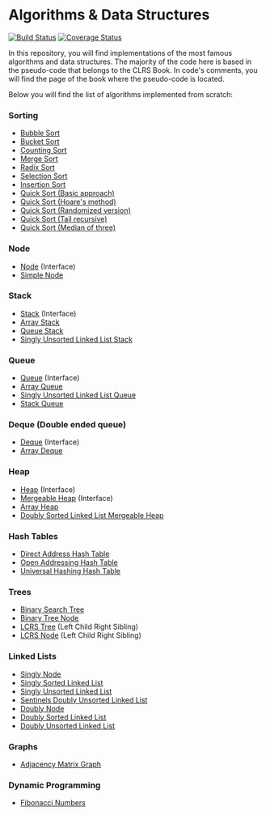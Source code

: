 # Algorithms & Data Structures #

[![Build Status](https://travis-ci.org/svillafe/algorithms-and-data-structures.svg?branch=master)](https://travis-ci.org/svillafe/algorithms-and-data-structures) [![Coverage Status](https://coveralls.io/repos/github/svillafe/algorithms-and-data-structures/badge.svg?branch=master)](https://coveralls.io/github/svillafe/algorithms-and-data-structures?branch=master)

In this repository, you will find implementations of the most famous algorithms and data structures.
The majority of the code here is based in the pseudo-code that belongs to the CLRS Book. In code's comments, you will find the page of the book where the pseudo-code is located.

Below you will find the list of algorithms implemented from scratch:

### Sorting ###

* [Bubble Sort](/src/main/java/sorting/BubbleSort.java)
* [Bucket Sort](/src/main/java/sorting/BucketSort.java) 
* [Counting Sort](/src/main/java/sorting/CountingSort.java)
* [Merge Sort](/src/main/java/sorting/MergeSort.java)
* [Radix Sort](/src/main/java/sorting/RadixSort.java)
* [Selection Sort](/src/main/java/sorting/SelectionSort.java)
* [Insertion Sort](/src/main/java/sorting/InsertionSort.java)
* [Quick Sort (Basic approach)](/src/main/java/sorting/quicksort/QuickSort.java)
* [Quick Sort (Hoare's method)](/src/main/java/sorting/quicksort/HoareQuickSort.java)
* [Quick Sort (Randomized version)](/src/main/java/sorting/quicksort/RandomQuickSort.java)
* [Quick Sort (Tail recursive)](/src/main/java/sorting/quicksort/TailRecursiveQuickSort.java)
* [Quick Sort (Median of three)](/src/main/java/sorting/quicksort/Median3QuickSort.java)

### Node ###

* [Node](/src/main/java/dataStructures/Node.java) (Interface)
* [Simple Node](/src/main/java/dataStructures/SimpleNode.java)

### Stack ###

* [Stack](/src/main/java/dataStructures/stack/Stack.java) (Interface)
* [Array Stack](/src/main/java/dataStructures/stack/ArrayStack.java)
* [Queue Stack](/src/main/java/dataStructures/stack/QueueStack.java)
* [Singly Unsorted Linked List Stack](/src/main/java/dataStructures/stack/SinglyUnsortedLinkedListStack.java)

### Queue ###

* [Queue](/src/main/java/dataStructures/queue/Queue.java) (Interface)
* [Array Queue](/src/main/java/dataStructures/queue/ArrayQueue.java)
* [Singly Unsorted Linked List Queue](/src/main/java/dataStructures/queue/SinglyUnsortedLinkedListQueue.java)
* [Stack Queue](/src/main/java/dataStructures/queue/StackQueue.java)

### Deque (Double ended queue) ###

* [Deque](/src/main/java/dataStructures/queue/Deque.java) (Interface)
* [Array Deque](/src/main/java/dataStructures/queue/ArrayDeque.java)

### Heap ###

* [Heap](/src/main/java/dataStructures/heap/Heap.java) (Interface)
* [Mergeable Heap](/src/main/java/dataStructures/heap/MergeableHeap.java) (Interface)
* [Array Heap](/src/main/java/dataStructures/heap/ArrayHeap.java)
* [Doubly Sorted Linked List Mergeable Heap](/src/main/java/dataStructures/heap/DoublySortedLinkedListMergeableHeap.java)

### Hash Tables ###

* [Direct Address Hash Table](/src/main/java/dataStructures/hashTable/DirectAddressHashTable.java)
* [Open Addressing Hash Table](/src/main/java/dataStructures/hashTable/OpenAddressingHashTable.java)
* [Universal Hashing Hash Table](/src/main/java/dataStructures/hashTable/UniversalHashingHashTable.java)

### Trees ###

* [Binary Search Tree](/src/main/java/dataStructures/tree/BinarySearchTree.java) 
* [Binary Tree Node](/src/main/java/dataStructures/tree/BinaryTreeNode.java)
* [LCRS Tree](/src/main/java/dataStructures/tree/LCRSTree.java) (Left Child Right Sibling)
* [LCRS Node](/src/main/java/dataStructures/tree/LCRSNode.java) (Left Child Right Sibling)

### Linked Lists ###

* [Singly Node](/src/main/java/dataStructures/linkedList/SinglyNode.java)
* [Singly Sorted Linked List](/src/main/java/dataStructures/linkedList/SinglySortedLinkedList.java)
* [Singly Unsorted Linked List](/src/main/java/dataStructures/linkedList/SinglyUnsortedLinkedList.java)
* [Sentinels Doubly Unsorted Linked List](/src/main/java/dataStructures/linkedList/SentinelsDoublyUnsortedLinkedList.java)
* [Doubly Node](/src/main/java/dataStructures/linkedList/DoublyNode.java)
* [Doubly Sorted Linked List](/src/main/java/dataStructures/linkedList/DoublySortedLinkedList.java)
* [Doubly Unsorted Linked List](/src/main/java/dataStructures/linkedList/DoublyUnsortedLinkedList.java)

### Graphs ###

* [Adjacency Matrix Graph](/src/main/java/dataStructures/graph/AdjacencyMatrixGraph.java)

### Dynamic Programming ###
* [Fibonacci Numbers]((/src/main/java/dataStructures/dynamicProgramming/fibonacciNumbers.java))




